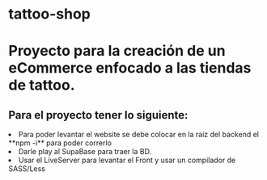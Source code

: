 # tattoo-shop
<h1>Proyecto para la creación de un eCommerce enfocado a las tiendas de tattoo.</h1>

<h2>Para el proyecto tener lo siguiente:</h2>
<li>Para poder levantar el website se debe colocar en la raíz del backend el **npm -i** para poder correrlo</li>
<li>Darle play al SupaBase para traer la BD.</li>
<li>Usar el LiveServer para levantar el Front y usar un compilador de SASS/Less</li>
